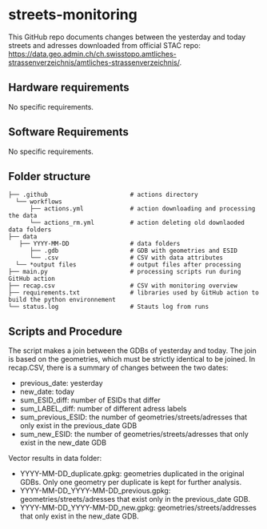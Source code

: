 # streets-monitoring
This GitHub repo documents changes between the yesterday and today streets and adresses downloaded from official STAC repo: https://data.geo.admin.ch/ch.swisstopo.amtliches-strassenverzeichnis/amtliches-strassenverzeichnis/.

## Hardware requirements
No specific requirements. 

## Software Requirements
No specific requirements.

## Folder structure

```
├── .github                       # actions directory
  └── workflows
      ├── actions.yml             # action downloading and processing the data
      └── actions_rm.yml          # action deleting old downlaoded data folders
├── data
   ├── YYYY-MM-DD                 # data folders
      ├── .gdb                    # GDB with geometries and ESID
      └── .csv                    # CSV with data attributes                     
  └── *output files               # output files after processing
├── main.py                       # processing scripts run during GitHub action
├── recap.csv                     # CSV with monitoring overview
├── requirements.txt              # libraries used by GitHub action to build the python environnement 
└── status.log                    # Stauts log from runs
```

## Scripts and Procedure
The script makes a join between the GDBs of yesterday and today. The join is based on the geometries, which must be strictly identical to be joined.
In recap.CSV, there is a summary of changes between the two dates:
* previous_date: yesterday
* new_date: today
* sum_ESID_diff: number of ESIDs that differ
* sum_LABEL_diff: number of different adress labels
* sum_previous_ESID: the number of geometries/streets/adresses that only exist in the previous_date GDB
* sum_new_ESID: the number of geometries/streets/adresses that only exist in the new_date GDB

Vector results in data folder:
* YYYY-MM-DD_duplicate.gpkg: geometries duplicated in the original GDBs. Only one geometry per duplicate is kept for further analysis.
* YYYY-MM-DD_YYYY-MM-DD_previous.gpkg: geometries/streets/adresses that exist only in the previous_date GDB.
* YYYY-MM-DD_YYYY-MM-DD_new.gpkg: geometries/streets/addresses that only exist in the new_date GDB.





